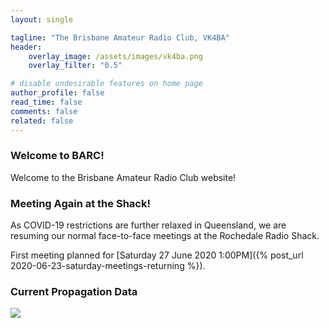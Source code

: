 ```yaml
---
layout: single

tagline: "The Brisbane Amateur Radio Club, VK4BA"
header:
    overlay_image: /assets/images/vk4ba.png
    overlay_filter: "0.5"

# disable undesirable features on home page
author_profile: false
read_time: false
comments: false
related: false
---
```



### Welcome to BARC!

Welcome to the Brisbane Amateur Radio Club website!

### Meeting Again at the Shack!

As COVID-19 restrictions are further relaxed in Queensland, we are resuming our normal
face-to-face meetings at the Rochedale Radio Shack.

First meeting planned for
[Saturday 27 June 2020 1:00PM]({% post_url 2020-06-23-saturday-meetings-returning %}).




### Current Propagation Data

<a href="http://www.hamqsl.com/solar.html" title="Click to add Solar-Terrestrial Data to your website!">
    <img src="http://www.hamqsl.com/solar101vhfpic.php?muf=drwn">
</a>


